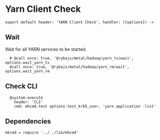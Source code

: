 
# Yarn Client Check

    export default header: 'YARN Client Check', handler: ({options}) ->

## Wait

Wait for all YARN services to be started.

      # @call once: true, '@rybajs/metal/hadoop/yarn_ts/wait', options.wait_yarn_ts
      @call once: true, '@rybajs/metal/hadoop/yarn_rm/wait', options.wait_yarn_rm

## Check CLI

      @system.execute
        header: 'CLI'
        cmd: mkcmd.test options.test_krb5_user, 'yarn application -list'

## Dependencies

    mkcmd = require '../../lib/mkcmd'
